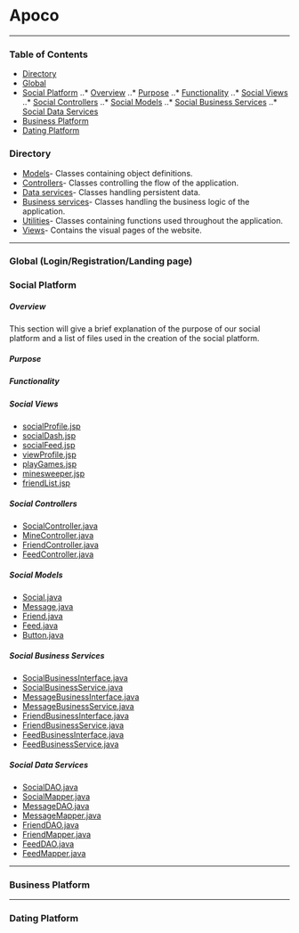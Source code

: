# Apoco
---
### Table of Contents
- [Directory](https://github.com/kalebbe/Apoco#directory)
- [Global](https://github.com/kalebbe/Apoco#global-loginregistrationlanding-page)
- [Social Platform](https://github.com/kalebbe/Apoco#social-platform)
..* [Overview](https://github.com/kalebbe/Apoco#overview)
..* [Purpose](https://github.com/kalebbe/Apoco#purpose)
..* [Functionality](https://github.com/kalebbe/Apoco#functionality)
..* [Social Views](https://github.com/kalebbe/Apoco#social-views)
..* [Social Controllers](https://github.com/kalebbe/Apoco#social-controllers)
..* [Social Models](https://github.com/kalebbe/Apoco#social-models)
..* [Social Business Services](https://github.com/kalebbe/Apoco#social-business-services)
..* [Social Data Services](https://github.com/kalebbe/Apoco#social-data-services)
- [Business Platform](https://github.com/kalebbe/Apoco#business-platform)
- [Dating Platform](https://github.com/kalebbe/Apoco#dating-platform)
### Directory
- [Models](https://github.com/kalebbe/Apoco/tree/master/src/com/gcu/model)- Classes containing object definitions.
- [Controllers](https://github.com/kalebbe/Apoco/tree/master/src/com/gcu/controller)- Classes controlling the flow of the application.
- [Data services](https://github.com/kalebbe/Apoco/tree/master/src/com/gcu/data)- Classes handling persistent data.
- [Business services](https://github.com/kalebbe/Apoco/tree/master/src/com/gcu/business)- Classes handling the business logic of the application.
- [Utilities](https://github.com/kalebbe/Apoco/tree/master/src/com/gcu/utilities)- Classes containing functions used throughout the application.
- [Views](https://github.com/kalebbe/Apoco/tree/master/WebContent/WEB-INF/pages)- Contains the visual pages of the website.
---
### Global (Login/Registration/Landing page)
### Social Platform
##### Overview
This section will give a brief explanation of the purpose of our social platform and a list of files used in the creation of the social platform.
##### Purpose
##### Functionality
##### Social Views
- [socialProfile.jsp](https://github.com/kalebbe/Apoco/blob/master/WebContent/WEB-INF/pages/socialProfile.jsp)
- [socialDash.jsp](https://github.com/kalebbe/Apoco/blob/master/WebContent/WEB-INF/pages/socialDash.jsp)
- [socialFeed.jsp](https://github.com/kalebbe/Apoco/blob/master/WebContent/WEB-INF/pages/socialFeed.jsp)
- [viewProfile.jsp](https://github.com/kalebbe/Apoco/blob/master/WebContent/WEB-INF/pages/viewProfile.jsp)
- [playGames.jsp](https://github.com/kalebbe/Apoco/blob/master/WebContent/WEB-INF/pages/playGames.jsp)
- [minesweeper.jsp](https://github.com/kalebbe/Apoco/blob/master/WebContent/WEB-INF/pages/minesweeper.jsp)
- [friendList.jsp](https://github.com/kalebbe/Apoco/blob/master/WebContent/WEB-INF/pages/friendList.jsp)
##### Social Controllers
- [SocialController.java](https://github.com/kalebbe/Apoco/blob/master/src/com/gcu/controller/SocialController.java)
- [MineController.java](https://github.com/kalebbe/Apoco/blob/master/src/com/gcu/controller/MineController.java)
- [FriendController.java](https://github.com/kalebbe/Apoco/blob/master/src/com/gcu/controller/FriendController.java)
- [FeedController.java](https://github.com/kalebbe/Apoco/blob/master/src/com/gcu/controller/FeedController.java)
##### Social Models
- [Social.java](https://github.com/kalebbe/Apoco/blob/master/src/com/gcu/model/Social.java)
- [Message.java](https://github.com/kalebbe/Apoco/blob/master/src/com/gcu/model/Message.java)
- [Friend.java](https://github.com/kalebbe/Apoco/blob/master/src/com/gcu/model/Friend.java)
- [Feed.java](https://github.com/kalebbe/Apoco/blob/master/src/com/gcu/model/Feed.java)
- [Button.java](https://github.com/kalebbe/Apoco/blob/master/src/com/gcu/model/Button.java)
##### Social Business Services
- [SocialBusinessInterface.java](https://github.com/kalebbe/Apoco/blob/master/src/com/gcu/business/SocialBusinessInterface.java)
- [SocialBusinessService.java](https://github.com/kalebbe/Apoco/blob/master/src/com/gcu/business/SocialBusinessService.java)
- [MessageBusinessInterface.java](https://github.com/kalebbe/Apoco/blob/master/src/com/gcu/business/MessageBusinessInterface.java)
- [MessageBusinessService.java](https://github.com/kalebbe/Apoco/blob/master/src/com/gcu/business/MessageBusinessService.java)
- [FriendBusinessInterface.java](https://github.com/kalebbe/Apoco/blob/master/src/com/gcu/business/FriendBusinessInterface.java)
- [FriendBusinessService.java](https://github.com/kalebbe/Apoco/blob/master/src/com/gcu/business/FriendBusinessService.java)
- [FeedBusinessInterface.java](https://github.com/kalebbe/Apoco/blob/master/src/com/gcu/business/FeedBusinessInterface.java)
- [FeedBusinessService.java](https://github.com/kalebbe/Apoco/blob/master/src/com/gcu/business/FeedBusinessService.java)
##### Social Data Services
- [SocialDAO.java](https://github.com/kalebbe/Apoco/blob/master/src/com/gcu/data/SocialDAO.java)
- [SocialMapper.java](https://github.com/kalebbe/Apoco/blob/master/src/com/gcu/data/SocialMapper.java)
- [MessageDAO.java](https://github.com/kalebbe/Apoco/blob/master/src/com/gcu/data/MessageDAO.java)
- [MessageMapper.java](https://github.com/kalebbe/Apoco/blob/master/src/com/gcu/data/MessageMapper.java)
- [FriendDAO.java](https://github.com/kalebbe/Apoco/blob/master/src/com/gcu/data/FriendDAO.java)
- [FriendMapper.java](https://github.com/kalebbe/Apoco/blob/master/src/com/gcu/data/FriendMapper.java)
- [FeedDAO.java](https://github.com/kalebbe/Apoco/blob/master/src/com/gcu/data/FeedDAO.java)
- [FeedMapper.java](https://github.com/kalebbe/Apoco/blob/master/src/com/gcu/data/FeedMapper.java)
---
### Business Platform
---
### Dating Platform
